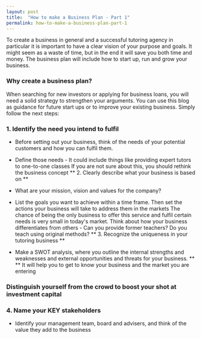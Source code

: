 ```yaml
---
layout: post
title:  "How to make a Business Plan - Part 1"
permalink: how-to-make-a-business-plan-part-1
---
```

To create a business in general and a successful tutoring agency in particular
it is important to have a clear vision of your purpose and goals. It might
seem as a waste of time, but in the end it will save you both time and money.
The business plan will include how to start up, run and grow your business.

### Why create a business plan?

When searching for new investors or applying for business loans, you will need a solid strategy to strengthen your arguments. You can use this blog as guidance for future start ups or to improve your existing business. Simply follow the next steps: 

### 1\. Identify the need you intend to fulfil

* Before setting out your business, think of the needs of your potential customers and how you can fulfil them. 
* Define those needs - It could include things like providing expert tutors to one-to-one classes 
If you are not sure about this, you should rethink the business concept ** 2\.
Clearly describe what your business is based on **

* What are your mission, vision and values for the company? 
* List the goals you want to achieve within a time frame. Then set the actions your business will take to address them in the markets 
The chance of being the only business to offer this service and fulfil certain
needs is very small in today's market. Think about how your business
differentiates from others - Can you provide former teachers? Do you teach
using original methods? ** 3\. Recognize the uniqueness in your tutoring
business **

* Make a SWOT analysis, where you outline the internal strengths and weaknesses and external opportunities and threats for your business. ** ** It will help you to get to know your business and the market you are entering 

### Distinguish yourself from the crowd to boost your shot at investment capital

### 4\. Name your KEY stakeholders

* Identify your management team, board and advisers, and think of the value they add to the business
